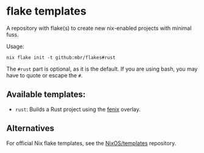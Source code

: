 # flake templates

A repository with flake(s) to create new nix-enabled projects with minimal fuss.

Usage:

```
nix flake init -t github:mbr/flakes#rust
```

The `#rust` part is optional, as it is the default. If you are using bash, you may have to quote or escape the `#`.

## Available templates:

* `rust`: Builds a Rust project using the [fenix](https://github.com/nix-community/fenix) overlay.

## Alternatives

For official Nix flake templates, see the [NixOS/templates](https://github.com/NixOS/templates) repository.
